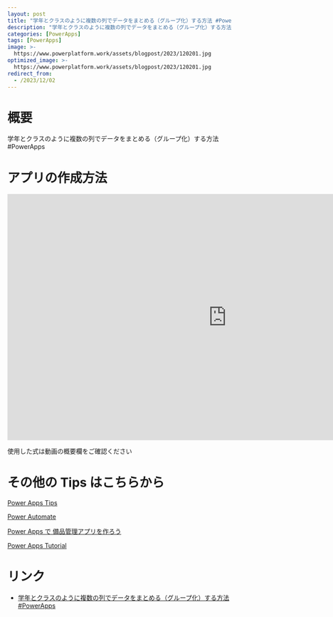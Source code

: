 ```yaml
---
layout: post
title: "学年とクラスのように複数の列でデータをまとめる（グループ化）する方法 #PowerApps"
description: "学年とクラスのように複数の列でデータをまとめる（グループ化）する方法 #PowerAppsを動画で分かりやすく解説"
categories: [PowerApps]
tags: [PowerApps]
image: >-
  https://www.powerplatform.work/assets/blogpost/2023/120201.jpg
optimized_image: >-
  https://www.powerplatform.work/assets/blogpost/2023/120201.jpg
redirect_from:
  - /2023/12/02
---
```



#  概要

学年とクラスのように複数の列でデータをまとめる（グループ化）する方法 #PowerApps


# アプリの作成方法

<iframe width="983" height="553" src="https://www.youtube.com/embed/AO8MzL6q78k" title="YouTube video player" frameborder="0" allow="accelerometer; autoplay; clipboard-write; encrypted-media; gyroscope; picture-in-picture" allowfullscreen></iframe>


使用した式は動画の概要欄をご確認ください


# その他の Tips はこちらから

[Power Apps Tips](https://www.youtube.com/watch?v=VrAQf3JQ7yM&list=PLVhFi1fb3DqakSLVMn22DDcySXh9jtzi- )


[Power Automate](https://www.youtube.com/watch?v=-YnJYT0ASEM&list=PLVhFi1fb3Dqbzic6GieqnLFgD3aTj-eHA)


[Power Apps で 備品管理アプリを作ろう](https://www.youtube.com/playlist?list=PLVhFi1fb3DqZM3HKb8Hea6XEL96990Fyn)


[Power Apps Tutorial](https://www.youtube.com/playlist?list=PLVhFi1fb3DqalxpL974VvAJvV4iWoSbe_)


# リンク


- [学年とクラスのように複数の列でデータをまとめる（グループ化）する方法 #PowerApps](https://www.youtube.com/watch?v=AO8MzL6q78k)


